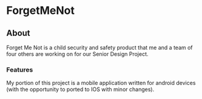 # ForgetMeNot

## About

Forget Me Not is a child security and safety product that me and a team of four others are working on for our Senior Design Project.

### Features

My portion of this project is a mobile application written for android devices (with the opportunity to ported to IOS with minor changes).
